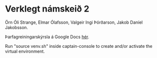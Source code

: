 # Verklegt námskeið 2

Örn Óli Strange, Elmar Ólafsson, Valgeir Ingi Þórðarson, Jakob Daníel Jakobsson.

Þarfagreiningarskýrsla á Google Docs [hér](https://docs.google.com/document/d/1sldyFfgXCv5ZmXAOH2VOICIlvW4ybwNGwyqDLE6ja2Y).

Run "source venv.sh" inside captain-console to create and/or activate the virtual environment.


